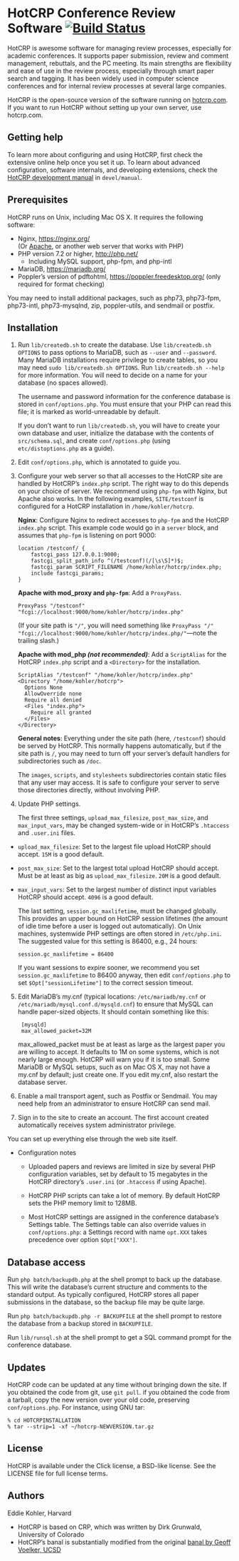 HotCRP Conference Review Software [![Build Status](https://github.com/kohler/hotcrp/actions/workflows/tests.yml/badge.svg)](https://github.com/kohler/hotcrp/actions/workflows/tests.yml)
=================================

HotCRP is awesome software for managing review processes, especially for
academic conferences. It supports paper submission, review and comment
management, rebuttals, and the PC meeting. Its main strengths are flexibility
and ease of use in the review process, especially through smart paper search
and tagging. It has been widely used in computer science conferences and for
internal review processes at several large companies.

HotCRP is the open-source version of the software running on
[hotcrp.com](https://hotcrp.com). If you want to run HotCRP without setting
up your own server, use hotcrp.com.


Getting help
------------

To learn more about configuring and using HotCRP, first check the extensive
online help once you set it up. To learn about advanced configuration,
software internals, and developing extensions, check the [HotCRP development
manual](./devel/manual/index.md) in `devel/manual`.


Prerequisites
-------------

HotCRP runs on Unix, including Mac OS X. It requires the following
software:

* Nginx, https://nginx.org/ \
  (Or [Apache](https://httpd.apache.org), or another web server that works with PHP)
* PHP version 7.2 or higher, http://php.net/
  - Including MySQL support, php-fpm, and php-intl
* MariaDB, https://mariadb.org/
* Poppler’s version of pdftohtml, https://poppler.freedesktop.org/ (only
  required for format checking)

You may need to install additional packages, such as php73, php73-fpm,
php73-intl, php73-mysqlnd, zip, poppler-utils, and sendmail or postfix.


Installation
------------

1. Run `lib/createdb.sh` to create the database. Use `lib/createdb.sh OPTIONS`
   to pass options to MariaDB, such as `--user` and `--password`. Many MariaDB
   installations require privilege to create tables, so you may need `sudo
   lib/createdb.sh OPTIONS`. Run `lib/createdb.sh --help` for more
   information. You will need to decide on a name for your database (no spaces
   allowed).

   The username and password information for the conference database is stored
   in `conf/options.php`. You must ensure that your PHP can read this file; it
   is marked as world-unreadable by default.

   If you don’t want to run `lib/createdb.sh`, you will have to create your
   own database and user, initialize the database with the contents of
   `src/schema.sql`, and create `conf/options.php` (using
   `etc/distoptions.php` as a guide).

2. Edit `conf/options.php`, which is annotated to guide you.

3. Configure your web server so that all accesses to the HotCRP site are
   handled by HotCRP’s `index.php` script. The right way to do this depends on
   your choice of server. We recommend using `php-fpm` with Nginx, but Apache
   also works. In the following examples, `SITE/testconf` is configured for a
   HotCRP installation in `/home/kohler/hotcrp`.

   **Nginx**: Configure Nginx to redirect accesses to `php-fpm` and the HotCRP
   `index.php` script. This example code would go in a `server` block, and
   assumes that `php-fpm` is listening on port 9000:

   ```
   location /testconf/ {
       fastcgi_pass 127.0.0.1:9000;
       fastcgi_split_path_info ^(/testconf)(/[\s\S]*)$;
       fastcgi_param SCRIPT_FILENAME /home/kohler/hotcrp/index.php;
       include fastcgi_params;
   }
   ```

   **Apache with mod_proxy and `php-fpm`**: Add a `ProxyPass`.

   ```
   ProxyPass "/testconf" "fcgi://localhost:9000/home/kohler/hotcrp/index.php"
   ```

   (If your site path is `"/"`, you will need something like `ProxyPass "/"
   "fcgi://localhost:9000/home/kohler/hotcrp/index.php/"`—note the trailing
   slash.)

   **Apache with mod_php _(not recommended)_**: Add a `ScriptAlias` for the
   HotCRP `index.php` script and a `<Directory>` for the installation.

   ```
   ScriptAlias "/testconf" "/home/kohler/hotcrp/index.php"
   <Directory "/home/kohler/hotcrp">
     Options None
     AllowOverride none
     Require all denied
     <Files "index.php">
       Require all granted
     </Files>
   </Directory>
   ```

   **General notes**: Everything under the site path (here, `/testconf`)
   should be served by HotCRP. This normally happens automatically, but if the
   site path is `/`, you may need to turn off your server’s default handlers
   for subdirectories such as `/doc`.

   The `images`, `scripts`, and `stylesheets` subdirectories contain static
   files that any user may access. It is safe to configure your server to
   serve those directories directly, without involving PHP.

4. Update PHP settings.

    The first three settings, `upload_max_filesize`, `post_max_size`, and
`max_input_vars`, may be changed system-wide or in HotCRP’s `.htaccess` and
`.user.ini` files.

  * `upload_max_filesize`: Set to the largest file upload HotCRP should accept.
    `15M` is a good default.

  * `post_max_size`: Set to the largest total upload HotCRP should accept. Must
    be at least as big as `upload_max_filesize`. `20M` is a good default.

  * `max_input_vars`: Set to the largest number of distinct input variables
    HotCRP should accept. `4096` is a good default.

    The last setting, `session.gc_maxlifetime`, must be changed globally. This
provides an upper bound on HotCRP session lifetimes (the amount of idle time
before a user is logged out automatically). On Unix machines, systemwide PHP
settings are often stored in `/etc/php.ini`. The suggested value for this
setting is 86400, e.g., 24 hours:

        session.gc_maxlifetime = 86400

    If you want sessions to expire sooner, we recommend you set
`session.gc_maxlifetime` to 86400 anyway, then edit `conf/options.php`
to set `$Opt["sessionLifetime"]` to the correct session timeout.

5. Edit MariaDB’s my.cnf (typical locations: `/etc/mariadb/my.cnf` or
`/etc/mariadb/mysql.conf.d/mysqld.cnf`) to ensure that MySQL can handle
paper-sized objects.  It should contain something like this:

        [mysqld]
        max_allowed_packet=32M

    max_allowed_packet must be at least as large as the largest paper you are
willing to accept. It defaults to 1M on some systems, which is not nearly
large enough. HotCRP will warn you if it is too small. Some MariaDB or MySQL
setups, such as on Mac OS X, may not have a my.cnf by default; just create
one. If you edit my.cnf, also restart the database server.

6. Enable a mail transport agent, such as Postfix or Sendmail. You may need
help from an administrator to ensure HotCRP can send mail.

7. Sign in to the site to create an account. The first account created
automatically receives system administrator privilege.

You can set up everything else through the web site itself.

* Configuration notes

  - Uploaded papers and reviews are limited in size by several PHP
    configuration variables, set by default to 15 megabytes in the HotCRP
    directory’s `.user.ini` (or `.htaccess` if using Apache).

  - HotCRP PHP scripts can take a lot of memory. By default HotCRP sets the
    PHP memory limit to 128MB.

  - Most HotCRP settings are assigned in the conference database’s
    Settings table. The Settings table can also override values in
    `conf/options.php`: a Settings record with name `opt.XXX` takes
    precedence over option `$Opt["XXX"]`.

Database access
---------------

Run `php batch/backupdb.php` at the shell prompt to back up the database.
This will write the database’s current structure and comments to the
standard output. As typically configured, HotCRP stores all paper
submissions in the database, so the backup file may be quite large.

Run `php batch/backupdb.php -r BACKUPFILE` at the shell prompt to restore the
database from a backup stored in `BACKUPFILE`.

Run `lib/runsql.sh` at the shell prompt to get a SQL command prompt for the
conference database.

Updates
-------

HotCRP code can be updated at any time without bringing down the site.
If you obtained the code from git, use `git pull`. if you obtained
the code from a tarball, copy the new version over your old code,
preserving `conf/options.php`. For instance, using GNU tar:

    % cd HOTCRPINSTALLATION
    % tar --strip=1 -xf ~/hotcrp-NEWVERSION.tar.gz

License
-------

HotCRP is available under the Click license, a BSD-like license. See the
LICENSE file for full license terms.

Authors
-------

Eddie Kohler, Harvard

* HotCRP is based on CRP, which was written by Dirk Grunwald,
  University of Colorado
* HotCRP’s banal is substantially modified from the original
  [banal by Geoff Voelker, UCSD](http://www.sysnet.ucsd.edu/sigops/banal/)
